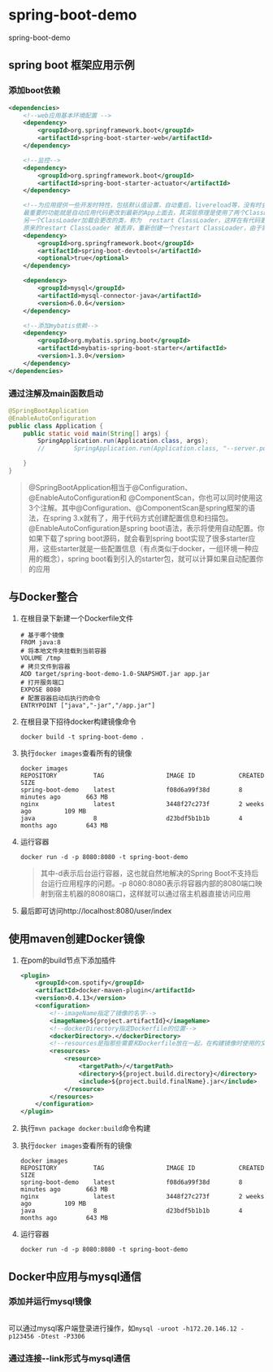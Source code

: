 # spring-boot-demo

spring-boot-demo

## spring boot 框架应用示例

### 添加boot依赖

```xml
<dependencies>
    <!--web应用基本环境配置 -->
    <dependency>
        <groupId>org.springframework.boot</groupId>
        <artifactId>spring-boot-starter-web</artifactId>
    </dependency>

    <!--监控-->
    <dependency>
        <groupId>org.springframework.boot</groupId>
        <artifactId>spring-boot-starter-actuator</artifactId>
    </dependency>

    <!--为应用提供一些开发时特性，包括默认值设置，自动重启，livereload等，没有时会报错。
    最重要的功能就是自动应用代码更改到最新的App上面去，其深层原理是使用了两个ClassLoader，一个Classloader加载那些不会改变的类（第三方Jar包），
    另一个ClassLoader加载会更改的类，称为  restart ClassLoader，这样在有代码更改的时候，
    原来的restart ClassLoader 被丢弃，重新创建一个restart ClassLoader，由于需要加载的类相比较少，所以实现了较快的重启时间（5秒以内）-->
    <dependency>
        <groupId>org.springframework.boot</groupId>
        <artifactId>spring-boot-devtools</artifactId>
        <optional>true</optional>
    </dependency>

    <dependency>
        <groupId>mysql</groupId>
        <artifactId>mysql-connector-java</artifactId>
        <version>6.0.6</version>
    </dependency>

    <!--添加mybatis依赖-->
    <dependency>
        <groupId>org.mybatis.spring.boot</groupId>
        <artifactId>mybatis-spring-boot-starter</artifactId>
        <version>1.3.0</version>
    </dependency>
</dependencies>
```

### 通过注解及main函数启动

```java
@SpringBootApplication
@EnableAutoConfiguration
public class Application {
    public static void main(String[] args) {
        SpringApplication.run(Application.class, args);
        //        SpringApplication.run(Application.class, "--server.port=8081");

    }
}
```

> @SpringBootApplication相当于@Configuration、@EnableAutoConfiguration和  @ComponentScan，你也可以同时使用这3个注解。其中@Configuration、@ComponentScan是spring框架的语法，在spring 3.x就有了，用于代码方式创建配置信息和扫描包。@EnableAutoConfiguration是spring boot语法，表示将使用自动配置。你如果下载了spring boot源码，就会看到spring boot实现了很多starter应用，这些starter就是一些配置信息（有点类似于docker，一组环境一种应用的概念），spring boot看到引入的starter包，就可以计算如果自动配置你的应用

## 与Docker整合

1. 在根目录下新建一个Dockerfile文件

	```
	# 基于哪个镜像
	FROM java:8
	# 将本地文件夹挂载到当前容器
	VOLUME /tmp
	# 拷贝文件到容器
	ADD target/spring-boot-demo-1.0-SNAPSHOT.jar app.jar
	# 打开服务端口
	EXPOSE 8080
	# 配置容器启动后执行的命令
	ENTRYPOINT ["java","-jar","/app.jar"]
	```

2. 在根目录下招待docker构建镜像命令

	```
	docker build -t spring-boot-demo .
	```

3. 执行`docker images`查看所有的镜像

	```
	docker images
	REPOSITORY          TAG                 IMAGE ID            CREATED             SIZE
	spring-boot-demo    latest              f08d6a99f38d        8 minutes ago       663 MB
	nginx               latest              3448f27c273f        2 weeks ago         109 MB
	java                8                   d23bdf5b1b1b        4 months ago        643 MB
	```

4. 运行容器

	```
	docker run -d -p 8080:8080 -t spring-boot-demo
	```
	
	> 其中-d表示后台运行容器，这也就自然地解决的Spring Boot不支持后台运行应用程序的问题。-p 8080:8080表示将容器内部的8080端口映射到宿主机器的8080端口，这样就可以通过宿主机器直接访问应用

4. 最后即可访问http://localhost:8080/user/index


## 使用maven创建Docker镜像

1. 在pom的build节点下添加插件

    ```xml
    <plugin>
        <groupId>com.spotify</groupId>
        <artifactId>docker-maven-plugin</artifactId>
        <version>0.4.13</version>
        <configuration>
            <!--imageName指定了镜像的名字-->
            <imageName>${project.artifactId}</imageName>
            <!--dockerDirectory指定Dockerfile的位置-->
            <dockerDirectory>.</dockerDirectory>
            <!--resources是指那些需要和Dockerfile放在一起，在构建镜像时使用的文件，一般应用jar包需要纳入-->
            <resources>
                <resource>
                    <targetPath>/</targetPath>
                    <directory>${project.build.directory}</directory>
                    <include>${project.build.finalName}.jar</include>
                </resource>
            </resources>
        </configuration>
    </plugin>
    ```
    
2. 执行`mvn package docker:build`命令构建
3. 执行`docker images`查看所有的镜像

	```
	docker images
	REPOSITORY          TAG                 IMAGE ID            CREATED             SIZE
	spring-boot-demo    latest              f08d6a99f38d        8 minutes ago       663 MB
	nginx               latest              3448f27c273f        2 weeks ago         109 MB
	java                8                   d23bdf5b1b1b        4 months ago        643 MB
	```

4. 运行容器

	```
	docker run -d -p 8080:8080 -t spring-boot-demo
	```


## Docker中应用与mysql通信

### 添加并运行mysql镜像

```docker run --name demo-mysql -e MYSQL_ROOT_PASSWORD=123456 -e MYSQL_DATABASE=test -p 3306:3306 -d mysql:5.6
```

可以通过mysql客户端登录进行操作，如`mysql -uroot -h172.20.146.12 -p123456 -Dtest -P3306`

### 通过连接--link形式与mysql通信

```docker run -p 8080:8080 --name demo-app --link demo-mysql:mysql -d spring-boot-demo
```